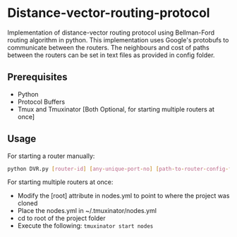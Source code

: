 # Distance-vector-routing-protocol
Implementation  of distance-vector routing protocol using Bellman-Ford routing algorithm in python. This implementation uses Google's protobufs to communicate between the routers. The neighbours and cost of paths between the routers can be set in text files as provided in config folder.

## Prerequisites
* Python
* Protocol Buffers
* Tmux and Tmuxinator [Both Optional, for starting multiple routers at once]

## Usage
For starting a router manually:
```bash
python DVR.py [router-id] [any-unique-port-no] [path-to-router-config-file]
```

For starting multiple routers at once:
* Modify the [root] attribute in nodes.yml to point to where the project was cloned
* Place the nodes.yml in ~/.tmuxinator/nodes.yml
* cd to root of the project folder
* Execute the following: ```tmuxinator start nodes ```


